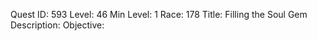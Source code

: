 Quest ID: 593
Level: 46
Min Level: 1
Race: 178
Title: Filling the Soul Gem
Description: 
Objective: 
